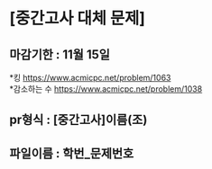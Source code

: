 <h1>[중간고사 대체 문제]</h1>
<h2>마감기한 : 11월 15일</h2>

*킹 https://www.acmicpc.net/problem/1063</br>
*감소하는 수 https://www.acmicpc.net/problem/1038

<h2>pr형식 : [중간고사]이름(조)</h2>
<h2>파일이름 : 학번_문제번호</h2>

